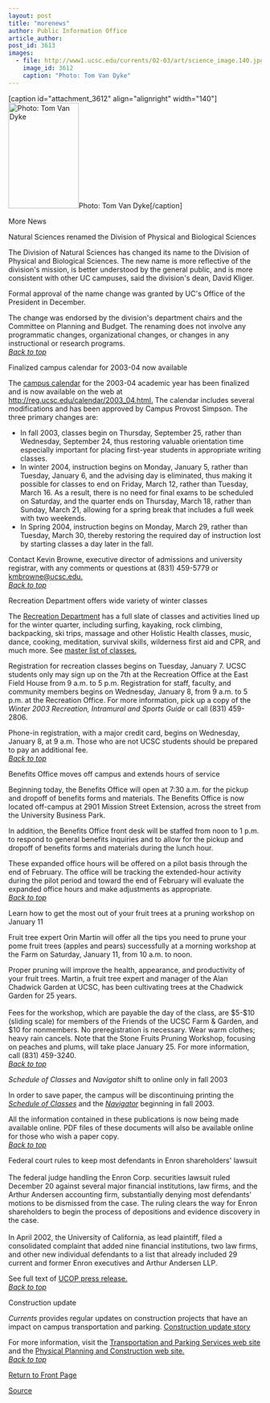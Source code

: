 ```yaml
---
layout: post
title: "morenews"
author: Public Information Office
article_author: 
post_id: 3613
images:
  - file: http://www1.ucsc.edu/currents/02-03/art/science_image.140.jpg
    image_id: 3612
    caption: "Photo: Tom Van Dyke"
---
```


[caption id="attachment_3612" align="alignright" width="140"]<a href="http://dev-ucsc-news.pantheonsite.io/wp-content/uploads/2003/01/science_image.140.jpg"><img class="size-full wp-image-3612" src="http://dev-ucsc-news.pantheonsite.io/wp-content/uploads/2003/01/science_image.140.jpg" alt="Photo: Tom Van Dyke" width="140" height="210" /></a>Photo: Tom Van Dyke[/caption]
<p class="pagehead">
  More News
</p>
<p>
  <a name="natsci" id="natsci"></a><span class="sectionhead">Natural Sciences renamed the Division of Physical and Biological Sciences<br></span>
</p>
<p>
  The Division of Natural Sciences has changed its name to the Division of Physical and Biological Sciences. The new name is more reflective of the division's mission, is better understood by the general public, and is more consistent with other UC campuses, said the division's dean, David Kliger.<br>
</p>
<p>
  Formal approval of the name change was granted by UC's Office of the President in December.<br>
</p>
<p>
  The change was endorsed by the division's department chairs and the Committee on Planning and Budget. The renaming does not involve any programmatic changes, organizational changes, or changes in any instructional or research programs.<br>
  <a href="#natsci"><i>Back to top</i></a>
</p>
<p class="sectionhead">
  <a name="calendar" id="calendar"></a>Finalized campus calendar for 2003-04 now available
</p>
<p>
  The <a href="http://reg.ucsc.edu/calendar/2003_04.html">campus calendar</a> for the 2003-04 academic year has been finalized and is now available on the web at <a href="http://reg.ucsc.edu/calendar/2003_04.html">http://reg.ucsc.edu/calendar/2003_04.html.</a> The calendar includes several modifications and has been approved by Campus Provost Simpson. The three primary changes are:<br>
</p>
<ul>
  <li>In fall 2003, classes begin on Thursday, September 25, rather than Wednesday, September 24, thus restoring valuable orientation time especially important for placing first-year students in appropriate writing classes.<br>
  </li>
  <li>In winter 2004, instruction begins on Monday, January 5, rather than Tuesday, January 6, and the advising day is eliminated, thus making it possible for classes to end on Friday, March 12, rather than Tuesday, March 16. As a result, there is no need for final exams to be scheduled on Saturday, and the quarter ends on Thursday, March 18, rather than Sunday, March 21, allowing for a spring break that includes a full week with two weekends.<br>
  </li>
  <li>In Spring 2004, instruction begins on Monday, March 29, rather than Tuesday, March 30, thereby restoring the required day of instruction lost by starting classes a day later in the fall.<br>
  </li>
</ul>
<p>
  Contact Kevin Browne, executive director of admissions and university registrar, with any comments or questions at (831) 459-5779 or <a href="mailto:kmbrowne@ucsc.edu">kmbrowne@ucsc.edu.<br></a><a href="#natsci"><i>Back to top</i></a><a href="mailto:kmbrowne@ucsc.edu"></a>
</p>
<p class="sectionhead">
  <a name="classes" id="classes"></a>Recreation Department offers wide variety of winter classes
</p>
<p>
  The <a href="http://www.ucsc.edu/opers/rec/index.html">Recreation Department</a> has a full slate of classes and activities lined up for the winter quarter, including surfing, kayaking, rock climbing, backpacking, ski trips, massage and other Holistic Health classes, music, dance, cooking, meditation, survival skills, wilderness first aid and CPR, and much more. See <a href="http://www.ucsc.edu/opers/rec/reclist.html">master list of classes.</a>
</p>
<p>
  Registration for recreation classes begins on Tuesday, January 7. UCSC students only may sign up on the 7th at the Recreation Office at the East Field House from 9 a.m. to 5 p.m. Registration for staff, faculty, and community members begins on Wednesday, January 8, from 9 a.m. to 5 p.m. at the Recreation Office. For more information, pick up a copy of the <i>Winter 2003 Recreation, Intramural and Sports Guide</i> or call (831) 459-2806.
</p>
<p>
  Phone-in registration, with a major credit card, begins on Wednesday, January 8, at 9 a.m. Those who are not UCSC students should be prepared to pay an additional fee.<br>
  <a href="#natsci"><i>Back to top</i></a>
</p>
<p class="sectionhead">
  <a name="benefits" id="benefits"></a>Benefits Office moves off campus and extends hours of service
</p>
<p>
  Beginning today, the Benefits Office will open at 7:30 a.m. for the pickup and dropoff of benefits forms and materials. The Benefits Office is now located off-campus at 2901 Mission Street Extension, across the street from the University Business Park.
</p>
<p>
  In addition, the Benefits Office front desk will be staffed from noon to 1 p.m. to respond to general benefits inquiries and to allow for the pickup and dropoff of benefits forms and materials during the lunch hour.
</p>
<p>
  These expanded office hours will be offered on a pilot basis through the end of February. The office will be tracking the extended-hour activity during the pilot period and toward the end of February will evaluate the expanded office hours and make adjustments as appropriate.<br>
  <a href="#natsci"><i>Back to top</i></a>
</p>
<p>
  <span class="sectionhead"><a name="pruning" id="pruning"></a>Learn how to get the most out of your fruit trees at a pruning workshop on January 11</span><br>
</p>
<p>
  Fruit tree expert Orin Martin will offer all the tips you need to prune your pome fruit trees (apples and pears) successfully at a morning workshop at the Farm on Saturday, January 11, from 10 a.m. to noon.
</p>
<p>
  Proper pruning will improve the health, appearance, and productivity of your fruit trees. Martin, a fruit tree expert and manager of the Alan Chadwick Garden at UCSC, has been cultivating trees at the Chadwick Garden for 25 years.<br>
  <br>
  Fees for the workshop, which are payable the day of the class, are $5-$10 (sliding scale) for members of the Friends of the UCSC Farm &amp; Garden, and $10 for nonmembers. No preregistration is necessary. Wear warm clothes; heavy rain cancels. Note that the Stone Fruits Pruning Workshop, focusing on peaches and plums, will take place January 25. For more information, call (831) 459-3240.<br>
  <a href="#natsci"><i>Back to top</i></a><br>
</p>
<p class="sectionhead">
  <i><a name="paper" id="paper"></a>Schedule of Classes</i> and <i>Navigator</i> shift to online only in fall 2003
</p>
<p>
  In order to save paper, the campus will be discontinuing printing the <i><a href="http://reg.ucsc.edu/soc/">Schedule of Classes</a></i> and the <i><a href="http://reg.ucsc.edu/navigator/">Navigator</a></i> beginning in fall 2003.
</p>
<p>
  All the information contained in these publications is now being made available online. PDF files of these documents will also be available online for those who wish a paper copy.<br>
  <a href="#natsci"><i>Back to top</i></a>
</p>
<p>
  <span class="sectionhead"><a name="enron" id="enron"></a>Federal court rules to keep most defendants in Enron shareholders' lawsuit</span><br>
  <br>
  The federal judge handling the Enron Corp. securities lawsuit ruled December 20 against several major financial institutions, law firms, and the Arthur Andersen accounting firm, substantially denying most defendants' motions to be dismissed from the case. The ruling clears the way for Enron shareholders to begin the process of depositions and evidence discovery in the case.<br>
  <br>
  In April 2002, the University of California, as lead plaintiff, filed a consolidated complaint that added nine financial institutions, two law firms, and other new individual defendants to a list that already included 29 current and former Enron executives and Arthur Andersen LLP.
</p>
<p>
  See full text of <a href="http://www.ucop.edu/news/archives/2002/dec20art1.htm">UCOP press release.</a><br>
  <a href="#natsci"><i>Back to top</i></a>
</p>
<p class="sectionhead">
  <a name="Construction" id="Construction"></a>Construction update
</p>
<p>
  <i>Currents</i> provides regular updates on construction projects that have an impact on campus transportation and parking. <a href="../../construction.html">Construction update story</a>
</p>
<p>
  For more information, visit the <a href="http://www2.ucsc.edu/taps/">Transportation and Parking Services web site</a> and the <a href="http://www2.ucsc.edu/ppc/">Physical Planning and Construction web site.<br></a><a href="#natsci"><i>Back to top</i></a>
</p>
<p>
  <a href="http://currents.ucsc.edu/">Return to Front Page</a><br>
</p>
<p><a href="http://www1.ucsc.edu/currents/02-03/01-06/morenews.html" title="Permalink to morenews">Source</a></p>

